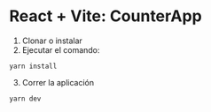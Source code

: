 # React + Vite: CounterApp

1. Clonar o instalar
2. Ejecutar el comando:

```
yarn install
```

3. Correr la aplicación

```
yarn dev
```
